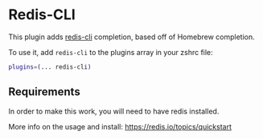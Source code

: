# Redis-CLI

This plugin adds [redis-cli](https://redis.io/topics/rediscli) completion, based off of Homebrew completion.

To use it, add `redis-cli` to the plugins array in your zshrc file:

```zsh
plugins=(... redis-cli)
```

## Requirements

In order to make this work, you will need to have redis installed.

More info on the usage and install: https://redis.io/topics/quickstart

